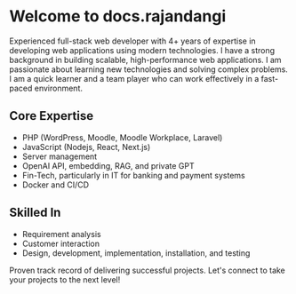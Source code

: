 # Welcome to docs.rajandangi

Experienced full-stack web developer with 4+ years of expertise in developing web applications using modern technologies. I have a strong background in building scalable, high-performance web applications. I am passionate about learning new technologies and solving complex problems. I am a quick learner and a team player who can work effectively in a fast-paced environment.

## Core Expertise
- PHP (WordPress, Moodle, Moodle Workplace, Laravel)
- JavaScript (Nodejs, React, Next.js)
- Server management
- OpenAI API, embedding, RAG, and private GPT
- Fin-Tech, particularly in IT for banking and payment systems
- Docker and CI/CD

## Skilled In

- Requirement analysis
- Customer interaction
- Design, development, implementation, installation, and testing

Proven track record of delivering successful projects. Let's connect to take your projects to the next level!